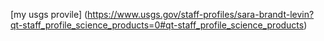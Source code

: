 [my usgs provile] (https://www.usgs.gov/staff-profiles/sara-brandt-levin?qt-staff_profile_science_products=0#qt-staff_profile_science_products)
